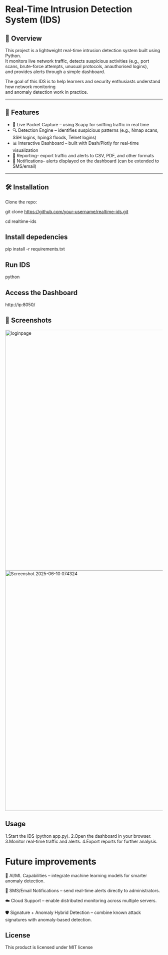 # Real-Time Intrusion Detection System (IDS)

## 📌 Overview
This project is a lightweight real-time intrusion detection system built using Python.  
It monitors live network traffic, detects suspicious activities (e.g., port scans, brute-force attempts, unusual protocols, anauthorised logins),  
and provides alerts through a simple dashboard.

The goal of this IDS is to help learners and security enthusiasts understand how network monitoring  
and anomaly detection work in practice.

---

## 🚀 Features
- 📡 Live Packet Capture – using Scapy for sniffing traffic in real time  
- 🔍 Detection Engine – identifies suspicious patterns (e.g., Nmap scans, SSH logins, hping3 floods, Telnet logins)  
- 📊 Interactive Dashboard – built with Dash/Plotly for real-time visualization  
- 📑 Reporting– export traffic and alerts to CSV, PDF, and other formats  
- 🔔 Notifications– alerts displayed on the dashboard (can be extended to SMS/email)  

---

## 🛠️ Installation
Clone the repo:

git clone https://github.com/your-username/realtime-ids.git

cd realtime-ids


## Install depedencies
pip install -r requirements.txt

## Run IDS
python 

## Access the Dashboard
http://ip:8050/

## 📸 Screenshots
<img width="1366" height="768" alt="loginpage" src="https://github.com/user-attachments/assets/703171b2-84b0-48a0-892d-bdc4af4cc8dd" />

<img width="1366" height="768" alt="Screenshot 2025-06-10 074324" src="https://github.com/user-attachments/assets/d6cc63e0-2e59-493d-9a30-96ad2302c898" />


## Usage
1.Start the IDS (python app.py).
2.Open the dashboard in your browser.
3.Monitor real-time traffic and alerts.
4.Export reports for further analysis.

# Future improvements
🤖 AI/ML Capabilities – integrate machine learning models for smarter anomaly detection.

📱 SMS/Email Notifications – send real-time alerts directly to administrators.

☁️ Cloud Support – enable distributed monitoring across multiple servers.

🛡️ Signature + Anomaly Hybrid Detection – combine known attack signatures with anomaly-based detection.

## License
This product is licensed under MIT license






